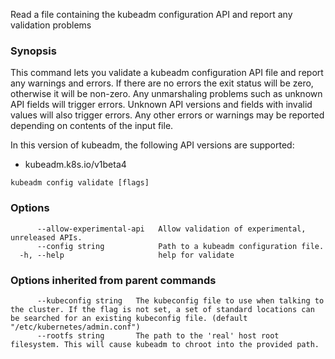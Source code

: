 
Read a file containing the kubeadm configuration API and report any validation problems

### Synopsis


This command lets you validate a kubeadm configuration API file and report any warnings and errors.
If there are no errors the exit status will be zero, otherwise it will be non-zero.
Any unmarshaling problems such as unknown API fields will trigger errors. Unknown API versions and
fields with invalid values will also trigger errors. Any other errors or warnings may be reported
depending on contents of the input file.

In this version of kubeadm, the following API versions are supported:
- kubeadm.k8s.io/v1beta4


```
kubeadm config validate [flags]
```

### Options

```
      --allow-experimental-api   Allow validation of experimental, unreleased APIs.
      --config string            Path to a kubeadm configuration file.
  -h, --help                     help for validate
```

### Options inherited from parent commands

```
      --kubeconfig string   The kubeconfig file to use when talking to the cluster. If the flag is not set, a set of standard locations can be searched for an existing kubeconfig file. (default "/etc/kubernetes/admin.conf")
      --rootfs string       The path to the 'real' host root filesystem. This will cause kubeadm to chroot into the provided path.
```
